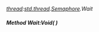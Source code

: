 _[thread](../../modules/thread/thread-module.md):[std.thread](../../modules/std/std-thread.md).[Semaphore](../../modules/std/std-thread-semaphore.md).Wait_
##### Method Wait:Void(  )
